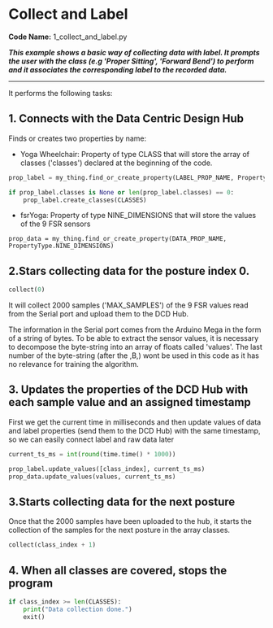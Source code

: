 # Collect and Label

**Code Name:** 1_collect_and_label.py

_**This example shows a basic way of collecting data with label. It prompts
the user with the class (e.g 'Proper Sitting', 'Forward Bend') to perform
and it associates the corresponding label to the recorded data.**_

---

It performs the following tasks:

## 1. Connects with the Data Centric Design Hub
Finds or creates two properties by name:

* Yoga Wheelchair: Property of type CLASS that will store the array of classes ('classes') declared at the beginning of the code.
```python
prop_label = my_thing.find_or_create_property(LABEL_PROP_NAME, PropertyType.CLASS)

if prop_label.classes is None or len(prop_label.classes) == 0:
    prop_label.create_classes(CLASSES)
```
* fsrYoga: Property of type NINE_DIMENSIONS that will store the values of the 9 FSR sensors
```
prop_data = my_thing.find_or_create_property(DATA_PROP_NAME, PropertyType.NINE_DIMENSIONS)
```

## 2.Stars collecting data for the posture index 0.
```python
collect(0)
```
It will collect 2000 samples ('MAX_SAMPLES') of the 9 FSR values read from the Serial port and upload them to the DCD Hub.

The information in the Serial port comes from the Arduino Mega in the form of a string of bytes. To be able to extract the sensor values, it is necessary to decompose the byte-string into an array of floats called 'values'. The last number of the byte-string (after the ,B,) wont be used in this code as it has no relevance for training the algorithm.

## 3. Updates the properties of the DCD Hub with each sample value and an assigned timestamp
First we get the current time in milliseconds and then update values of data and label properties (send them to the DCD Hub) with the same timestamp, so we can easily connect label and raw data later
```python
current_ts_ms = int(round(time.time() * 1000))

prop_label.update_values([class_index], current_ts_ms)
prop_data.update_values(values, current_ts_ms)

```
## 3.Starts collecting data for the next posture
Once that the 2000 samples have been uploaded to the hub, it starts the collection of the samples for the next posture in the array classes.
```python
collect(class_index + 1)
```
## 4. When all classes are covered, stops the program
```python
if class_index >= len(CLASSES):
    print("Data collection done.")
    exit()
```
